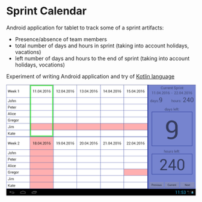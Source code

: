 # Sprint Calendar
Android application for tablet to track some of a sprint artifacts:
* Presence/absence of team members
* total number of days and hours in sprint (taking into account holidays, vacations)
* left number of days and hours to the end of sprint (taking into account holidays, vocations)

Experiment of writing Android application and try of [Kotlin language](https://kotlinlang.org)
 
![](img/screenshot.jpg) 
